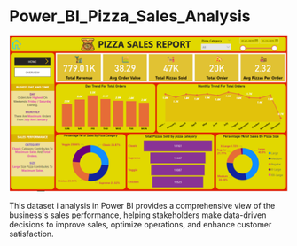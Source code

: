 # Power_BI_Pizza_Sales_Analysis

![](PIZZA_SALES_DASHBOARD.png)

This dataset i analysis in Power BI provides a comprehensive view of  the business's sales performance, helping stakeholders make data-driven decisions  to improve sales, optimize operations, and enhance customer satisfaction.
